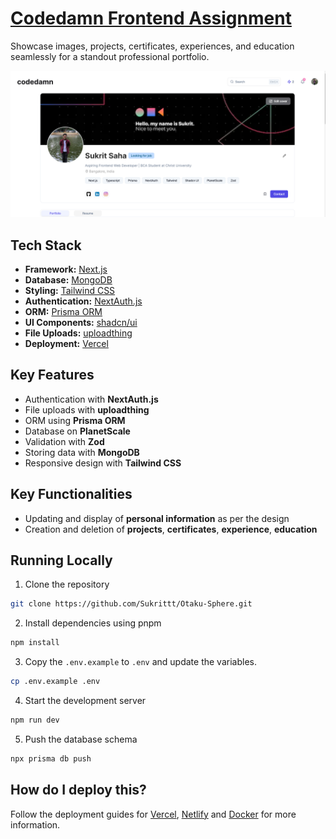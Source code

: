 # [Codedamn Frontend Assignment](https://codedamn-frontend-assignment-rho.vercel.app)
Showcase images, projects, certificates, experiences, and education seamlessly for a standout professional portfolio.

[![Codedamn Frontend Assignment](./public/images/home-page-snapshot.png)](https://otakusphere.in)

## Tech Stack

- **Framework:** [Next.js](https://nextjs.org)
- **Database:** [MongoDB](https://www.mongodb.com/)
- **Styling:** [Tailwind CSS](https://tailwindcss.com)
- **Authentication:** [NextAuth.js](https://next-auth.js.org/)
- **ORM:** [Prisma ORM](https://www.prisma.io/)
- **UI Components:** [shadcn/ui](https://ui.shadcn.com)
- **File Uploads:** [uploadthing](https://uploadthing.com)
- **Deployment:** [Vercel](https://vercel.com/dashboard)

## Key Features

- Authentication with **NextAuth.js**
- File uploads with **uploadthing**
- ORM using **Prisma ORM**
- Database on **PlanetScale**
- Validation with **Zod**
- Storing data with **MongoDB**
- Responsive design with **Tailwind CSS**

## Key Functionalities

- Updating and display of **personal information** as per the design
- Creation and deletion of **projects**, **certificates**, **experience**, **education**

## Running Locally

1. Clone the repository

```bash
git clone https://github.com/Sukrittt/Otaku-Sphere.git
```

2. Install dependencies using pnpm

```bash
npm install
```

3. Copy the `.env.example` to `.env` and update the variables.

```bash
cp .env.example .env
```

4. Start the development server

```bash
npm run dev
```

5. Push the database schema

```bash
npx prisma db push
```

## How do I deploy this?

Follow the deployment guides for [Vercel](https://create.t3.gg/en/deployment/vercel), [Netlify](https://create.t3.gg/en/deployment/netlify) and [Docker](https://create.t3.gg/en/deployment/docker) for more information.
